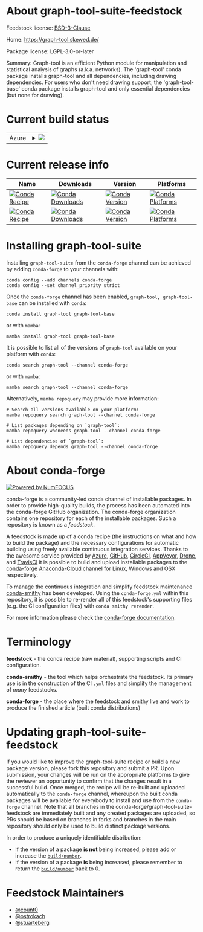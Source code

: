 About graph-tool-suite-feedstock
================================

Feedstock license: [BSD-3-Clause](https://github.com/conda-forge/graph-tool-feedstock/blob/main/LICENSE.txt)

Home: https://graph-tool.skewed.de/

Package license: LGPL-3.0-or-later

Summary: Graph-tool is an efficient Python module for manipulation and statistical analysis of graphs (a.k.a. networks).
The 'graph-tool' conda package installs graph-tool and all dependencies, including drawing dependencies.
For users who don't need drawing support, the 'graph-tool-base' conda package installs graph-tool and
only essential dependencies (but none for drawing).


Current build status
====================


<table>
    
  <tr>
    <td>Azure</td>
    <td>
      <details>
        <summary>
          <a href="https://dev.azure.com/conda-forge/feedstock-builds/_build/latest?definitionId=7559&branchName=main">
            <img src="https://dev.azure.com/conda-forge/feedstock-builds/_apis/build/status/graph-tool-feedstock?branchName=main">
          </a>
        </summary>
        <table>
          <thead><tr><th>Variant</th><th>Status</th></tr></thead>
          <tbody><tr>
              <td>linux_64_numpy1.21python3.10.____cpython</td>
              <td>
                <a href="https://dev.azure.com/conda-forge/feedstock-builds/_build/latest?definitionId=7559&branchName=main">
                  <img src="https://dev.azure.com/conda-forge/feedstock-builds/_apis/build/status/graph-tool-feedstock?branchName=main&jobName=linux&configuration=linux%20linux_64_numpy1.21python3.10.____cpython" alt="variant">
                </a>
              </td>
            </tr><tr>
              <td>linux_64_numpy1.21python3.8.____73_pypy</td>
              <td>
                <a href="https://dev.azure.com/conda-forge/feedstock-builds/_build/latest?definitionId=7559&branchName=main">
                  <img src="https://dev.azure.com/conda-forge/feedstock-builds/_apis/build/status/graph-tool-feedstock?branchName=main&jobName=linux&configuration=linux%20linux_64_numpy1.21python3.8.____73_pypy" alt="variant">
                </a>
              </td>
            </tr><tr>
              <td>linux_64_numpy1.21python3.8.____cpython</td>
              <td>
                <a href="https://dev.azure.com/conda-forge/feedstock-builds/_build/latest?definitionId=7559&branchName=main">
                  <img src="https://dev.azure.com/conda-forge/feedstock-builds/_apis/build/status/graph-tool-feedstock?branchName=main&jobName=linux&configuration=linux%20linux_64_numpy1.21python3.8.____cpython" alt="variant">
                </a>
              </td>
            </tr><tr>
              <td>linux_64_numpy1.21python3.9.____73_pypy</td>
              <td>
                <a href="https://dev.azure.com/conda-forge/feedstock-builds/_build/latest?definitionId=7559&branchName=main">
                  <img src="https://dev.azure.com/conda-forge/feedstock-builds/_apis/build/status/graph-tool-feedstock?branchName=main&jobName=linux&configuration=linux%20linux_64_numpy1.21python3.9.____73_pypy" alt="variant">
                </a>
              </td>
            </tr><tr>
              <td>linux_64_numpy1.21python3.9.____cpython</td>
              <td>
                <a href="https://dev.azure.com/conda-forge/feedstock-builds/_build/latest?definitionId=7559&branchName=main">
                  <img src="https://dev.azure.com/conda-forge/feedstock-builds/_apis/build/status/graph-tool-feedstock?branchName=main&jobName=linux&configuration=linux%20linux_64_numpy1.21python3.9.____cpython" alt="variant">
                </a>
              </td>
            </tr><tr>
              <td>linux_64_numpy1.23python3.11.____cpython</td>
              <td>
                <a href="https://dev.azure.com/conda-forge/feedstock-builds/_build/latest?definitionId=7559&branchName=main">
                  <img src="https://dev.azure.com/conda-forge/feedstock-builds/_apis/build/status/graph-tool-feedstock?branchName=main&jobName=linux&configuration=linux%20linux_64_numpy1.23python3.11.____cpython" alt="variant">
                </a>
              </td>
            </tr><tr>
              <td>linux_aarch64_numpy1.21python3.10.____cpython</td>
              <td>
                <a href="https://dev.azure.com/conda-forge/feedstock-builds/_build/latest?definitionId=7559&branchName=main">
                  <img src="https://dev.azure.com/conda-forge/feedstock-builds/_apis/build/status/graph-tool-feedstock?branchName=main&jobName=linux&configuration=linux%20linux_aarch64_numpy1.21python3.10.____cpython" alt="variant">
                </a>
              </td>
            </tr><tr>
              <td>linux_aarch64_numpy1.21python3.8.____73_pypy</td>
              <td>
                <a href="https://dev.azure.com/conda-forge/feedstock-builds/_build/latest?definitionId=7559&branchName=main">
                  <img src="https://dev.azure.com/conda-forge/feedstock-builds/_apis/build/status/graph-tool-feedstock?branchName=main&jobName=linux&configuration=linux%20linux_aarch64_numpy1.21python3.8.____73_pypy" alt="variant">
                </a>
              </td>
            </tr><tr>
              <td>linux_aarch64_numpy1.21python3.8.____cpython</td>
              <td>
                <a href="https://dev.azure.com/conda-forge/feedstock-builds/_build/latest?definitionId=7559&branchName=main">
                  <img src="https://dev.azure.com/conda-forge/feedstock-builds/_apis/build/status/graph-tool-feedstock?branchName=main&jobName=linux&configuration=linux%20linux_aarch64_numpy1.21python3.8.____cpython" alt="variant">
                </a>
              </td>
            </tr><tr>
              <td>linux_aarch64_numpy1.21python3.9.____73_pypy</td>
              <td>
                <a href="https://dev.azure.com/conda-forge/feedstock-builds/_build/latest?definitionId=7559&branchName=main">
                  <img src="https://dev.azure.com/conda-forge/feedstock-builds/_apis/build/status/graph-tool-feedstock?branchName=main&jobName=linux&configuration=linux%20linux_aarch64_numpy1.21python3.9.____73_pypy" alt="variant">
                </a>
              </td>
            </tr><tr>
              <td>linux_aarch64_numpy1.21python3.9.____cpython</td>
              <td>
                <a href="https://dev.azure.com/conda-forge/feedstock-builds/_build/latest?definitionId=7559&branchName=main">
                  <img src="https://dev.azure.com/conda-forge/feedstock-builds/_apis/build/status/graph-tool-feedstock?branchName=main&jobName=linux&configuration=linux%20linux_aarch64_numpy1.21python3.9.____cpython" alt="variant">
                </a>
              </td>
            </tr><tr>
              <td>linux_aarch64_numpy1.23python3.11.____cpython</td>
              <td>
                <a href="https://dev.azure.com/conda-forge/feedstock-builds/_build/latest?definitionId=7559&branchName=main">
                  <img src="https://dev.azure.com/conda-forge/feedstock-builds/_apis/build/status/graph-tool-feedstock?branchName=main&jobName=linux&configuration=linux%20linux_aarch64_numpy1.23python3.11.____cpython" alt="variant">
                </a>
              </td>
            </tr><tr>
              <td>osx_64_numpy1.21python3.10.____cpython</td>
              <td>
                <a href="https://dev.azure.com/conda-forge/feedstock-builds/_build/latest?definitionId=7559&branchName=main">
                  <img src="https://dev.azure.com/conda-forge/feedstock-builds/_apis/build/status/graph-tool-feedstock?branchName=main&jobName=osx&configuration=osx%20osx_64_numpy1.21python3.10.____cpython" alt="variant">
                </a>
              </td>
            </tr><tr>
              <td>osx_64_numpy1.21python3.8.____73_pypy</td>
              <td>
                <a href="https://dev.azure.com/conda-forge/feedstock-builds/_build/latest?definitionId=7559&branchName=main">
                  <img src="https://dev.azure.com/conda-forge/feedstock-builds/_apis/build/status/graph-tool-feedstock?branchName=main&jobName=osx&configuration=osx%20osx_64_numpy1.21python3.8.____73_pypy" alt="variant">
                </a>
              </td>
            </tr><tr>
              <td>osx_64_numpy1.21python3.8.____cpython</td>
              <td>
                <a href="https://dev.azure.com/conda-forge/feedstock-builds/_build/latest?definitionId=7559&branchName=main">
                  <img src="https://dev.azure.com/conda-forge/feedstock-builds/_apis/build/status/graph-tool-feedstock?branchName=main&jobName=osx&configuration=osx%20osx_64_numpy1.21python3.8.____cpython" alt="variant">
                </a>
              </td>
            </tr><tr>
              <td>osx_64_numpy1.21python3.9.____73_pypy</td>
              <td>
                <a href="https://dev.azure.com/conda-forge/feedstock-builds/_build/latest?definitionId=7559&branchName=main">
                  <img src="https://dev.azure.com/conda-forge/feedstock-builds/_apis/build/status/graph-tool-feedstock?branchName=main&jobName=osx&configuration=osx%20osx_64_numpy1.21python3.9.____73_pypy" alt="variant">
                </a>
              </td>
            </tr><tr>
              <td>osx_64_numpy1.21python3.9.____cpython</td>
              <td>
                <a href="https://dev.azure.com/conda-forge/feedstock-builds/_build/latest?definitionId=7559&branchName=main">
                  <img src="https://dev.azure.com/conda-forge/feedstock-builds/_apis/build/status/graph-tool-feedstock?branchName=main&jobName=osx&configuration=osx%20osx_64_numpy1.21python3.9.____cpython" alt="variant">
                </a>
              </td>
            </tr><tr>
              <td>osx_64_numpy1.23python3.11.____cpython</td>
              <td>
                <a href="https://dev.azure.com/conda-forge/feedstock-builds/_build/latest?definitionId=7559&branchName=main">
                  <img src="https://dev.azure.com/conda-forge/feedstock-builds/_apis/build/status/graph-tool-feedstock?branchName=main&jobName=osx&configuration=osx%20osx_64_numpy1.23python3.11.____cpython" alt="variant">
                </a>
              </td>
            </tr><tr>
              <td>osx_arm64_numpy1.21python3.10.____cpython</td>
              <td>
                <a href="https://dev.azure.com/conda-forge/feedstock-builds/_build/latest?definitionId=7559&branchName=main">
                  <img src="https://dev.azure.com/conda-forge/feedstock-builds/_apis/build/status/graph-tool-feedstock?branchName=main&jobName=osx&configuration=osx%20osx_arm64_numpy1.21python3.10.____cpython" alt="variant">
                </a>
              </td>
            </tr><tr>
              <td>osx_arm64_numpy1.21python3.8.____cpython</td>
              <td>
                <a href="https://dev.azure.com/conda-forge/feedstock-builds/_build/latest?definitionId=7559&branchName=main">
                  <img src="https://dev.azure.com/conda-forge/feedstock-builds/_apis/build/status/graph-tool-feedstock?branchName=main&jobName=osx&configuration=osx%20osx_arm64_numpy1.21python3.8.____cpython" alt="variant">
                </a>
              </td>
            </tr><tr>
              <td>osx_arm64_numpy1.21python3.9.____cpython</td>
              <td>
                <a href="https://dev.azure.com/conda-forge/feedstock-builds/_build/latest?definitionId=7559&branchName=main">
                  <img src="https://dev.azure.com/conda-forge/feedstock-builds/_apis/build/status/graph-tool-feedstock?branchName=main&jobName=osx&configuration=osx%20osx_arm64_numpy1.21python3.9.____cpython" alt="variant">
                </a>
              </td>
            </tr><tr>
              <td>osx_arm64_numpy1.23python3.11.____cpython</td>
              <td>
                <a href="https://dev.azure.com/conda-forge/feedstock-builds/_build/latest?definitionId=7559&branchName=main">
                  <img src="https://dev.azure.com/conda-forge/feedstock-builds/_apis/build/status/graph-tool-feedstock?branchName=main&jobName=osx&configuration=osx%20osx_arm64_numpy1.23python3.11.____cpython" alt="variant">
                </a>
              </td>
            </tr>
          </tbody>
        </table>
      </details>
    </td>
  </tr>
</table>

Current release info
====================

| Name | Downloads | Version | Platforms |
| --- | --- | --- | --- |
| [![Conda Recipe](https://img.shields.io/badge/recipe-graph--tool-green.svg)](https://anaconda.org/conda-forge/graph-tool) | [![Conda Downloads](https://img.shields.io/conda/dn/conda-forge/graph-tool.svg)](https://anaconda.org/conda-forge/graph-tool) | [![Conda Version](https://img.shields.io/conda/vn/conda-forge/graph-tool.svg)](https://anaconda.org/conda-forge/graph-tool) | [![Conda Platforms](https://img.shields.io/conda/pn/conda-forge/graph-tool.svg)](https://anaconda.org/conda-forge/graph-tool) |
| [![Conda Recipe](https://img.shields.io/badge/recipe-graph--tool--base-green.svg)](https://anaconda.org/conda-forge/graph-tool-base) | [![Conda Downloads](https://img.shields.io/conda/dn/conda-forge/graph-tool-base.svg)](https://anaconda.org/conda-forge/graph-tool-base) | [![Conda Version](https://img.shields.io/conda/vn/conda-forge/graph-tool-base.svg)](https://anaconda.org/conda-forge/graph-tool-base) | [![Conda Platforms](https://img.shields.io/conda/pn/conda-forge/graph-tool-base.svg)](https://anaconda.org/conda-forge/graph-tool-base) |

Installing graph-tool-suite
===========================

Installing `graph-tool-suite` from the `conda-forge` channel can be achieved by adding `conda-forge` to your channels with:

```
conda config --add channels conda-forge
conda config --set channel_priority strict
```

Once the `conda-forge` channel has been enabled, `graph-tool, graph-tool-base` can be installed with `conda`:

```
conda install graph-tool graph-tool-base
```

or with `mamba`:

```
mamba install graph-tool graph-tool-base
```

It is possible to list all of the versions of `graph-tool` available on your platform with `conda`:

```
conda search graph-tool --channel conda-forge
```

or with `mamba`:

```
mamba search graph-tool --channel conda-forge
```

Alternatively, `mamba repoquery` may provide more information:

```
# Search all versions available on your platform:
mamba repoquery search graph-tool --channel conda-forge

# List packages depending on `graph-tool`:
mamba repoquery whoneeds graph-tool --channel conda-forge

# List dependencies of `graph-tool`:
mamba repoquery depends graph-tool --channel conda-forge
```


About conda-forge
=================

[![Powered by
NumFOCUS](https://img.shields.io/badge/powered%20by-NumFOCUS-orange.svg?style=flat&colorA=E1523D&colorB=007D8A)](https://numfocus.org)

conda-forge is a community-led conda channel of installable packages.
In order to provide high-quality builds, the process has been automated into the
conda-forge GitHub organization. The conda-forge organization contains one repository
for each of the installable packages. Such a repository is known as a *feedstock*.

A feedstock is made up of a conda recipe (the instructions on what and how to build
the package) and the necessary configurations for automatic building using freely
available continuous integration services. Thanks to the awesome service provided by
[Azure](https://azure.microsoft.com/en-us/services/devops/), [GitHub](https://github.com/),
[CircleCI](https://circleci.com/), [AppVeyor](https://www.appveyor.com/),
[Drone](https://cloud.drone.io/welcome), and [TravisCI](https://travis-ci.com/)
it is possible to build and upload installable packages to the
[conda-forge](https://anaconda.org/conda-forge) [Anaconda-Cloud](https://anaconda.org/)
channel for Linux, Windows and OSX respectively.

To manage the continuous integration and simplify feedstock maintenance
[conda-smithy](https://github.com/conda-forge/conda-smithy) has been developed.
Using the ``conda-forge.yml`` within this repository, it is possible to re-render all of
this feedstock's supporting files (e.g. the CI configuration files) with ``conda smithy rerender``.

For more information please check the [conda-forge documentation](https://conda-forge.org/docs/).

Terminology
===========

**feedstock** - the conda recipe (raw material), supporting scripts and CI configuration.

**conda-smithy** - the tool which helps orchestrate the feedstock.
                   Its primary use is in the construction of the CI ``.yml`` files
                   and simplify the management of *many* feedstocks.

**conda-forge** - the place where the feedstock and smithy live and work to
                  produce the finished article (built conda distributions)


Updating graph-tool-suite-feedstock
===================================

If you would like to improve the graph-tool-suite recipe or build a new
package version, please fork this repository and submit a PR. Upon submission,
your changes will be run on the appropriate platforms to give the reviewer an
opportunity to confirm that the changes result in a successful build. Once
merged, the recipe will be re-built and uploaded automatically to the
`conda-forge` channel, whereupon the built conda packages will be available for
everybody to install and use from the `conda-forge` channel.
Note that all branches in the conda-forge/graph-tool-suite-feedstock are
immediately built and any created packages are uploaded, so PRs should be based
on branches in forks and branches in the main repository should only be used to
build distinct package versions.

In order to produce a uniquely identifiable distribution:
 * If the version of a package **is not** being increased, please add or increase
   the [``build/number``](https://docs.conda.io/projects/conda-build/en/latest/resources/define-metadata.html#build-number-and-string).
 * If the version of a package **is** being increased, please remember to return
   the [``build/number``](https://docs.conda.io/projects/conda-build/en/latest/resources/define-metadata.html#build-number-and-string)
   back to 0.

Feedstock Maintainers
=====================

* [@count0](https://github.com/count0/)
* [@ostrokach](https://github.com/ostrokach/)
* [@stuarteberg](https://github.com/stuarteberg/)

